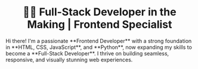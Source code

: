 <h1 align='center'>👨‍💻 Full-Stack Developer in the Making | Frontend Specialist</h1>
<p>Hi there! I'm a passionate **Frontend Developer** with a strong foundation in **HTML, CSS, JavaScript**, and **Python**, now expanding my skills to become a **Full-Stack Developer**. I thrive on building seamless, responsive, and visually stunning web experiences.</p>
